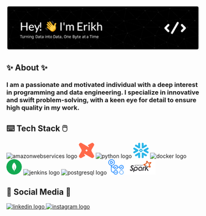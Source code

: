 ![Header](./icons/github-header-image.png)

## ✨ About  ✨
### I am a passionate and motivated individual with a deep interest in programming and data engineering. I specialize in innovative and swift problem-solving, with a keen eye for detail to ensure high quality in my work.

## ⌨️ Tech Stack 🖱️
<div align="left" >
  <img src="https://skillicons.dev/icons?i=aws" height="40" alt="amazonwebservices logo"  />
  <img src="./icons/dbt.svg" height="40" alt="dbt logo"/>
  <img src="https://cdn.jsdelivr.net/gh/devicons/devicon/icons/python/python-original.svg" height="40" alt="python logo"  />
  <img src="./icons/snowflake.svg" height="40" alt="snowflake logo"/>
  <img src="https://cdn.jsdelivr.net/gh/devicons/devicon/icons/docker/docker-original.svg" height="40" alt="docker logo"  />
  <img src="./icons/mongodb.svg" height="40" alt="mongodb logo"  />
  <img src="https://skillicons.dev/icons?i=jenkins" height="40" alt="jenkins logo"  />
  <img src="https://cdn.jsdelivr.net/gh/devicons/devicon/icons/postgresql/postgresql-original.svg" height="40" alt="postgresql logo"  />
  <img src="./icons/gh_actions.png" height="40" alt="gh actions logo"  />
  <img src="./icons/apache_spark.png" height="40" alt="apache spark logo"  />

</div>

## 📱 Social Media 📰
<div align="left">
  <a href="www.linkedin.com/in/erikh-petrushynets-40188b201" target="_blank">
    <img src="https://raw.githubusercontent.com/maurodesouza/profile-readme-generator/master/src/assets/icons/social/linkedin/default.svg" width="52" height="40" alt="linkedin logo"  />
  </a>
  <a href="https://www.instagram.com/erikhpetrushynets/" target="_blank">
    <img src="https://raw.githubusercontent.com/maurodesouza/profile-readme-generator/master/src/assets/icons/social/instagram/default.svg" width="52" height="40" alt="instagram logo"  />
  </a>
</div>

###